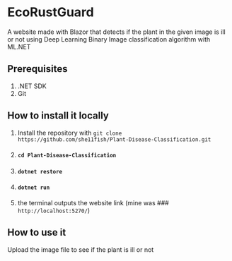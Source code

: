 ﻿# EcoRustGuard
A website made with Blazor that detects if the plant in the given image is ill or not using Deep Learning Binary Image classification algorithm with ML.NET
## Prerequisites
1. .NET SDK
2. Git
## How to install it locally
1. Install the repository with `git clone https://github.com/she11fish/Plant-Disease-Classification.git`
2. #### `cd Plant-Disease-Classification`
3. #### `dotnet restore`
4. #### `dotnet run`
5. the terminal outputs the website link (mine was ### `http://localhost:5270/`)
## How to use it
Upload the image file to see if the plant is ill or not
